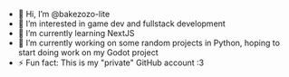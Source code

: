 - 👋 Hi, I’m @bakezozo-lite
- 👀 I’m interested in game dev and fullstack development
- 🌱 I’m currently learning NextJS
- 🌱 I’m currently working on some random projects in Python, hoping to start doing work on my Godot project
- ⚡ Fun fact: This is my "private" GitHub account :3

<!---
bakezozo-lite/bakezozo-lite is a ✨ special ✨ repository because its `README.md` (this file) appears on your GitHub profile.
You can click the Preview link to take a look at your changes.
--->
